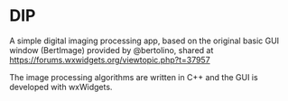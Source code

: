 # DIP

A simple digital imaging processing app, based on the original basic GUI window (BertImage) provided by @bertolino, shared at https://forums.wxwidgets.org/viewtopic.php?t=37957

The image processing algorithms are written in C++ and the GUI is developed with wxWidgets.
